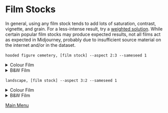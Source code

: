 # Film Stocks
In general, using any film stock tends to add lots of saturation, contrast, vignette, and grain. For a less-intense result, try a [weighted solution](/weightsnphrasing/weightsnphrasing.md). While certain popular film stocks may produce expected results, not all films act as expected in Midjourney, probably due to insufficient source material on the internet and/or in the dataset.

`hooded figure cemetery, [film stock] --aspect 2:3 --sameseed 1`

<details><summary>Colour Film</summary>
<p>

**Kodak Portra 160**<br>
![Kodak-Portra-160](/filmstocks/images/hooded_figure_cemetery_Kodak_Portra_160.png)

**Kodak Portra 400**<br>
![Kodak-Portra-400](/filmstocks/images/hooded_figure_cemetery_Kodak_Portra_400.png)

**Kodak Portra 800**<br>
![Kodak-Portra-800](/filmstocks/images/hooded_figure_cemetery_Kodak_Portra_800.png)

**Kodak Ektachrome 100**<br>
![Kodak-Ektachrome-100](/filmstocks/images/hooded_figure_cemetery_Kodak_Ektachrome_100.png)

**Kodak Ektar 100**<br>
![Kodak-Ektar-100](/filmstocks/images/hooded_figure_cemetery_Kodak_Ektar_100.png)

**Lomo 400**<br>
![Lomo-400](/filmstocks/images/hooded_figure_cemetery_Lomo_400.png)

**Cinestill 800T**<br>
![Cinestill-800-T](/filmstocks/images/hooded_figure_cemetery_Cinestill_800T.png)

**Cinestill 50**<br>
![Cinestill 50](/filmstocks/images/hooded_figure_cemetery_Cinestill_50.png)

**Agfa Vista 400**<br>
![Agfa Vista 400](/filmstocks/images/hooded_figure_cemetery_Agfa_Vista_400.png)

**Fujichrome Velvia 100**<br>
![Fujichrome Velvia 100](/filmstocks/images/hooded_figure_cemetery_Fujichrome_Velvia_100.png)

**Fujicolor C200**<br>
![Fujicolor C200](/filmstocks/images/hooded_figure_cemetery_Fujicolor_C200.png)

**Fujicolor Pro 400H**<br>
![Fujicolor Pro 400H](/filmstocks/images/hooded_figure_cemetery_Fujicolor_Pro_400H.png)

**Fujicolor Superia 1600**<br>
![Fujicolor Superia 1600](/filmstocks/images/hooded_figure_cemetery_Fujicolor_Superia_1600.png)

**Kodak ColorPlus 200**<br>
![Kodak ColorPlus 200](/filmstocks/images/hooded_figure_cemetery_Kodak_ColorPlus_200.png)

**Kodak Gold 200**<br>
![Kodak Gold 200](/filmstocks/images/hooded_figure_cemetery_Kodak_Gold_200.png)

**Kodak Ultramax 400**<br>
![Kodak Ultramax 400](/filmstocks/images/hooded_figure_cemetery_Kodak_Ultramax_400.png)

**Lomo 100**<br>
![Lomo 100](/filmstocks/images/hooded_figure_cemetery_Lomo_100.png)

**Provia 100F**<br>
![Provia 100F](/filmstocks/images/hooded_figure_cemetery_Provia_100F.png)

**Superia 400**<br>
![Superia 400](/filmstocks/images/hooded_figure_cemetery_Superia_400.png)

</p>
</details>

<details><summary>B&W Film</summary>
<p>

**Ilford HP5 Plus 400**<br>
![Ilford HP5 Plus 400](/filmstocks/images/hooded_figure_cemetery_Ilford_HP5_Plus_400.png)

**Ilford Pan F Plus 50**<br>
![Ilford Pan F Plus 50](/filmstocks/images/hooded_figure_cemetery_Ilford_Pan_F_Plus_50.png)

**Kodak T-Max 400**<br>
![Kodak T-Max 400](/filmstocks/images/hooded_figure_cemetery_Kodak_T-Max_400.png)

**Kodak Tri-X 400**<br>
![Kodak Tri-X 400](/filmstocks/images/hooded_figure_cemetery_Kodak_Tri-X_400.png)

**Ilford Delta 3200**<br>
![Ilford Delta 3200](/filmstocks/images/hooded_figure_cemetery_Ilford_Delta_3200.png)

**Ilford Delta 100**<br>
![Ilford Delta 100](/filmstocks/images/hooded_figure_cemetery_Ilford_Delta_100.png)

**Fomapan 400**<br>
![Fomapan 400](/filmstocks/images/hooded_figure_cemetery_Fomapan_400.png)

**Ilford XP2 400**<br>
![Ilford XP2 400](/filmstocks/images/hooded_figure_cemetery_Ilford_XP2_400.png)

**Neopan Acros 100**<br>
![Neopan Acros 100](/filmstocks/images/hooded_figure_cemetery_Neopan_Acros_100.png)

</p>
</details>

`landscape, [film stock] --aspect 3:2 --sameseed 1`

<details><summary>Colour Film</summary>
<p>

**Kodak Portra 160**
![Kodak Portra 160](/filmstocks/images/landscape_Kodak_Portra_160.png)

**Kodak Portra 400**
![Kodak Portra 400](/filmstocks/images/landscape_Kodak_Portra_400.png)

**Kodak Portra 800**
![Kodak Portra 800](/filmstocks/images/landscape_Kodak_Portra_800.png)

**Kodak Ektachrome 100**
![Kodak Ektachrome 100](/filmstocks/images/landscape_Kodak_Ektachrome_100.png)

**Kodak Ektar 100**
![Kodak Ektar 100](/filmstocks/images/landscape_Kodak_Ektar_100.png)

**Lomo 400**
![Lomo 400](/filmstocks/images/landscape_Lomo_400.png)

**Cinestill 800T**
![Cinestill-800-T](/filmstocks/images/landscape_Cinestill_800T.png)

**Cinestill 50**
![Cinestill 50](/filmstocks/images/landscape_Cinestill_50.png)

**Agfa Vista 400**
![Agfa Vista 400](/filmstocks/images/landscape_Agfa_Vista_400.png)

**Fujichrome Velvia 50**
![Fujichrome Velvia 50](/filmstocks/images/landscape_Fujichrome_Velvia_50.png)

**Fujichrome Velvia 100**
![Fujichrome Velvia 100](/filmstocks/images/landscape_Fujichrome_Velvia_100.png)

**Fujicolor C200**
![Fujicolor C200](/filmstocks/images/landscape_Fujicolor_C200.png)

**Fujicolor Pro 400H**
![Fujicolor Pro 400H](/filmstocks/images/landscape_Fujicolor_Pro_400H.png)

**Fujicolor Superia 1600**
![Fujicolor Superia 1600](/filmstocks/images/landscape_Fujicolor_Superia_1600.png)

**Kodak ColorPlus 200**
![Kodak ColorPlus 200](/filmstocks/images/landscape_Kodak_ColorPlus_200.png)

**Kodak Gold 200**
![Kodak Gold 200](/filmstocks/images/landscape_Kodak_Gold_200.png)

**Kodak Ultramax 400**
![Kodak Ultramax 400](/filmstocks/images/landscape_Kodak_Ultramax_400.png)

**Lomo 100**
![Lomo 100](/filmstocks/images/landscape_Lomo_100.png)

**Provia 100F**
![Provia 100F](/filmstocks/images/landscape_Provia_100F.png)

**Superia 400**
![Superia 400](/filmstocks/images/landscape_Superia_400.png)

</p>
</details>

<details><summary>B&W Film</summary>
<p>

**Ilford HP5 Plus 400**
![Ilford HP5 Plus 400](/filmstocks/images/landscape_Ilford_HP5_Plus_400.png)

**Ilford Pan F Plus 50**
![Ilford Pan F Plus 50](/filmstocks/images/landscape_Ilford_Pan_F_Plus_50.png)

**Kodak T-Max 400**
![Kodak T-Max 400](/filmstocks/images/landscape_Kodak_T-Max_400.png)

**Kodak Tri-X 400**
![Kodak Tri-X 400](/filmstocks/images/landscape_Kodak_Tri-X_400.png)

**Ilford Delta 3200**
![Ilford Delta 3200](/filmstocks/images/landscape_Ilford_Delta_3200.png)

**Ilford Delta 100**
![Ilford Delta 100](/filmstocks/images/landscape_Ilford_Delta_100.png)

**Fomapan 400**
![Fomapan 400](/filmstocks/images/landscape_fomapan_400.png)

**Ilford XP2 400**
![Ilford XP2 400](/filmstocks/images/landscape_Ilford_XP2_400.png)

**Neopan Acros 100**
![Neopan Acros 100](/filmstocks/images/landscape_Neopan_Acros_100.png)

</p>
</details>

[Main Menu](https://github.com/ymgenesis/Midjourney-Photography-Resource)

